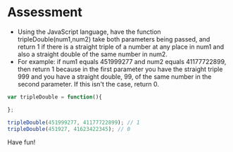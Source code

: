 # Assessment

- Using the JavaScript language, have the function tripleDouble(num1,num2) take both parameters being passed, and return 1 if there is a straight triple of a number at any place in num1 and also a straight double of the same number in num2.
- For example: if num1 equals 451999277 and num2 equals 41177722899, then return 1 because in the first parameter you have the straight triple 999 and you have a straight double, 99, of the same number in the second parameter. If this isn't the case, return 0.

```js
var tripleDouble = function(){

};

tripleDouble(451999277, 41177722899); // 1
tripleDouble(451927, 41623422345); // 0
```

Have fun!